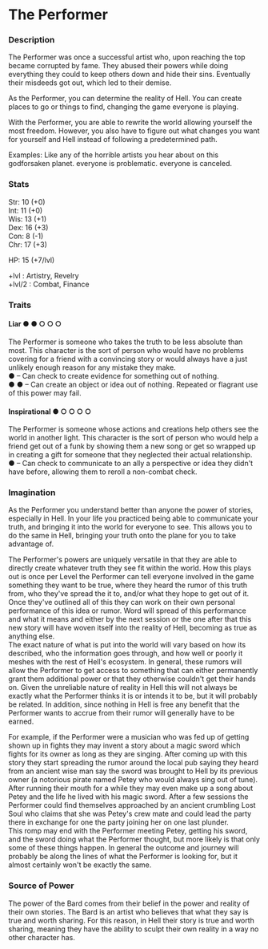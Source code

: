 # The Performer

### Description
The Performer was once a successful artist who, upon reaching the top became corrupted by fame. They abused their powers while doing everything they could to keep others down and hide their sins. Eventually their misdeeds got out, which led to their demise.

As the Performer, you can determine the reality of Hell. You can create places to go or things to find, changing the game everyone is playing.

With the Performer, you are able to rewrite the world allowing yourself the most freedom. However, you also have to figure out what changes you want for yourself and Hell instead of following a predetermined path.

Examples: Like any of the horrible artists you hear about on this godforsaken planet. everyone is problematic. everyone is canceled.

### Stats
Str: 10 (+0)  
Int: 11 (+0)  
Wis: 13 (+1)  
Dex: 16 (+3)  
Con: 8  (-1)  
Chr: 17 (+3)

HP: 15 (+7/lvl)

+lvl   : Artistry, Revelry  
+lvl/2 : Combat, Finance

### Traits
#### Liar ● ● ○ ○ ○
The Performer is someone who takes the truth to be less absolute than most. This character is the sort of person who would have no problems covering for a friend with a convincing story or would always have a just unlikely enough reason for any mistake they make.  
● – Can check to create evidence for something out of nothing.  
● ● – Can create an object or idea out of nothing. Repeated or flagrant use of this power may fail.

#### Inspirational ● ○ ○ ○ ○
The Performer is someone whose actions and creations help others see the world in another light. This character is the sort of person who would help a friend get out of a funk by showing them a new song or get so wrapped up in creating a gift for someone that they neglected their actual relationship.  
● – Can check to communicate to an ally a perspective or idea they didn't have before, allowing them to reroll a non-combat check.

### Imagination
As the Performer you understand better than anyone the power of stories, especially in Hell. In your life you practiced being able to communicate your truth, and bringing it into the world for everyone to see. This allows you to do the same in Hell, bringing your truth onto the plane for you to take advantage of.  

The Performer's powers are uniquely versatile in that they are able to directly create whatever truth they see fit within the world. How this plays out is once per Level the Performer can tell everyone involved in the game something they want to be true, where they heard the rumor of this truth from, who they've spread the it to, and/or what they hope to get out of it. Once they've outlined all of this they can work on their own personal performance of this idea or rumor. Word will spread of this performance and what it means and either by the next session or the one after that this new story will have woven itself into the reality of Hell, becoming as true as anything else.  
The exact nature of what is put into the world will vary based on how its described, who the information goes through, and how well or poorly it meshes with the rest of Hell's ecosystem. In general, these rumors will allow the Performer to get access to something that can either permanently grant them additional power or that they otherwise couldn't get their hands on. Given the unreliable nature of reality in Hell this will not always be exactly what the Performer thinks it is or intends it to be, but it will probably be related. In addition, since nothing in Hell is free any benefit that the Performer wants to accrue from their rumor will generally have to be earned.

For example, if the Performer were a musician who was fed up of getting shown up in fights they may invent a story about a magic sword which fights for its owner as long as they are singing. After coming up with this story they start spreading the rumor around the local pub saying they heard from an ancient wise man say the sword was brought to Hell by its previous owner (a notorious pirate named Petey who would always sing out of tune). After running their mouth for a while they may even make up a song about Petey and the life he lived with his magic sword. After a few sessions the Performer could find themselves approached by an ancient crumbling Lost Soul who claims that she was Petey's crew mate and could lead the party there in exchange for one the party joining her on one last plunder.  
This romp may end with the Performer meeting Petey, getting his sword, and the sword doing what the Performer thought, but more likely is that only some of these things happen. In general the outcome and journey will probably be along the lines of what the Performer is looking for, but it almost certainly won't be exactly the same.


### Source of Power
The power of the Bard comes from their belief in the power and reality of their own stories. The Bard is an artist who believes that what they say is true and worth sharing. For this reason, in Hell their story is true and worth sharing, meaning they have the ability to sculpt their own reality in a way no other character has.